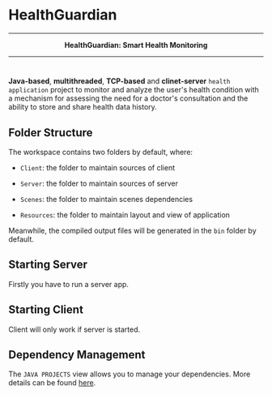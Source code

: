 # HealthGuardian

***
<div align="center">
 <b>HealthGuardian: Smart Health Monitoring</b>
</div> 

***
#

**Java-based**, **multithreaded**, **TCP-based** and **clinet-server** `health application` project to monitor and analyze the user's health condition with a mechanism for assessing the need for a doctor's consultation and the ability to store and share health data history. 

## Folder Structure

The workspace contains two folders by default, where:

-  `Client`: the folder to maintain sources of client

-  `Server`: the folder to maintain sources of server

-  `Scenes`: the folder to maintain scenes dependencies

-  `Resources`: the folder to maintain layout and view of application

Meanwhile, the compiled output files will be generated in the `bin` folder by default.

## Starting Server
Firstly you have to run a server app.
 
## Starting Client
Client will only work if server is started.

## Dependency Management

The `JAVA PROJECTS` view allows you to manage your dependencies. More details can be found [here](https://github.com/microsoft/vscode-java-dependency#manage-dependencies).
